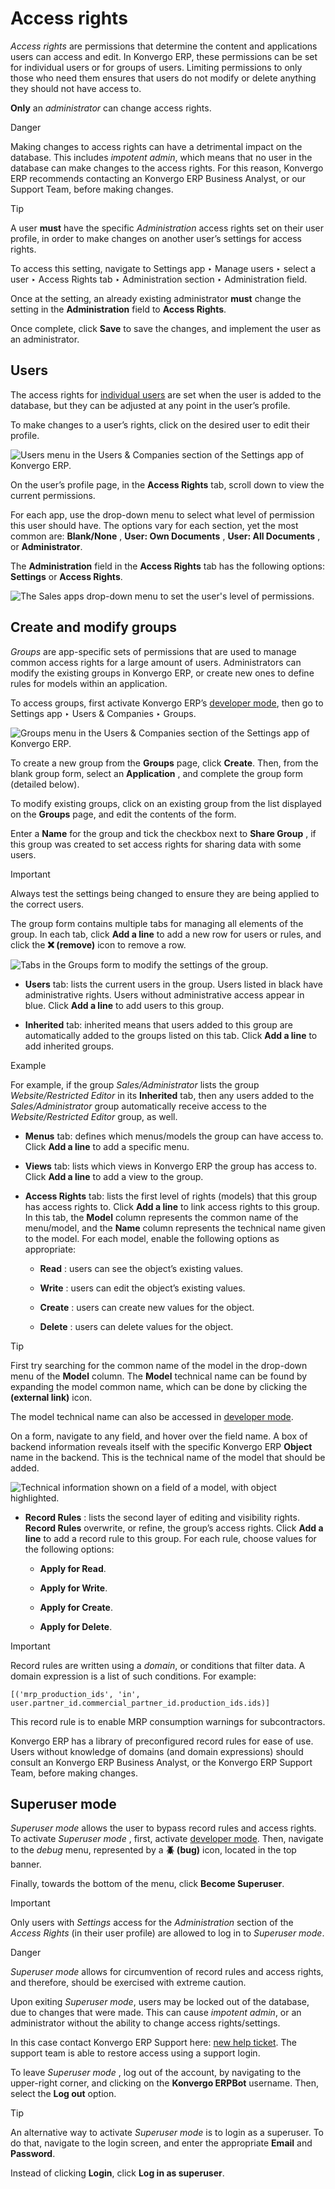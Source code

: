 # Access rights

_Access rights_ are permissions that determine the content and applications
users can access and edit. In Konvergo ERP, these permissions can be set for
individual users or for groups of users. Limiting permissions to only those
who need them ensures that users do not modify or delete anything they should
not have access to.

**Only** an _administrator_ can change access rights.

<div class="alert alert-danger">
<p class="alert-title">
Danger</p><p>Making changes to access rights can have a detrimental impact on the database. This includes
<em>impotent admin</em>, which means that no user in the database can make changes to the access rights.
For this reason, Konvergo ERP recommends contacting an Konvergo ERP Business Analyst, or our Support Team, before
making changes.</p>
</div> <div class="alert alert-info">
<p class="alert-title">
Tip</p><p>A user <b>must</b> have the specific <em>Administration</em> access rights set on their user profile, in
order to make changes on another user’s settings for access rights.</p>
<p>To access this setting, navigate to Settings app ‣ Manage users ‣ select a
user ‣ Access Rights tab ‣ Administration section ‣ Administration field.</p>
<p>Once at the setting, an already existing administrator <b>must</b> change the setting in the
<b>Administration</b> field to <b>Access Rights</b>.</p>
<p>Once complete, click <b>Save</b> to save the changes, and implement the user as an
administrator.</p>
</div>

## Users

The access rights for [individual users](../users#users-add-individual)
are set when the user is added to the database, but they can be adjusted at
any point in the user’s profile.

To make changes to a user’s rights, click on the desired user to edit their
profile.

![Users menu in the Users & Companies section of the Settings app of
Konvergo ERP.](../../../_images/navigate-to-users-menu.png)

On the user’s profile page, in the **Access Rights** tab, scroll down to view
the current permissions.

For each app, use the drop-down menu to select what level of permission this
user should have. The options vary for each section, yet the most common are:
**Blank/None** , **User: Own Documents** , **User: All Documents** , or
**Administrator**.

The **Administration** field in the **Access Rights** tab has the following
options: **Settings** or **Access Rights**.

![The Sales apps drop-down menu to set the user's level of
permissions.](../../../_images/user-permissions-dropdown-menu.png)

## Create and modify groups

_Groups_ are app-specific sets of permissions that are used to manage common
access rights for a large amount of users. Administrators can modify the
existing groups in Konvergo ERP, or create new ones to define rules for models within
an application.

To access groups, first activate Konvergo ERP’s [developer
mode](../developer_mode#developer-mode), then go to Settings app ‣ Users
& Companies ‣ Groups.

![Groups menu in the Users & Companies section of the Settings app of
Konvergo ERP.](../../../_images/click-users-and-companies.png)

To create a new group from the **Groups** page, click **Create**. Then, from
the blank group form, select an **Application** , and complete the group form
(detailed below).

To modify existing groups, click on an existing group from the list displayed
on the **Groups** page, and edit the contents of the form.

Enter a **Name** for the group and tick the checkbox next to **Share Group** ,
if this group was created to set access rights for sharing data with some
users.

<div class="alert alert-warning">
<p class="alert-title">
Important</p><p>Always test the settings being changed to ensure they are being applied to the correct users.</p>
</div>

The group form contains multiple tabs for managing all elements of the group.
In each tab, click **Add a line** to add a new row for users or rules, and
click the **❌ (remove)** icon to remove a row.

![Tabs in the Groups form to modify the settings of the
group.](../../../_images/groups-form.png)

  * **Users** tab: lists the current users in the group. Users listed in black have administrative rights. Users without administrative access appear in blue. Click **Add a line** to add users to this group.

  * **Inherited** tab: inherited means that users added to this group are automatically added to the groups listed on this tab. Click **Add a line** to add inherited groups.

<div class="alert alert-success">
<p class="alert-title">
Example</p><p>For example, if the group <em>Sales/Administrator</em> lists the group <em>Website/Restricted Editor</em> in
its <b>Inherited</b> tab, then any users added to the <em>Sales/Administrator</em> group
automatically receive access to the <em>Website/Restricted Editor</em> group, as well.</p>
</div>

  * **Menus** tab: defines which menus/models the group can have access to. Click **Add a line** to add a specific menu.

  * **Views** tab: lists which views in Konvergo ERP the group has access to. Click **Add a line** to add a view to the group.

  * **Access Rights** tab: lists the first level of rights (models) that this group has access rights to. Click **Add a line** to link access rights to this group. In this tab, the **Model** column represents the common name of the menu/model, and the **Name** column represents the technical name given to the model. For each model, enable the following options as appropriate:

    * **Read** : users can see the object’s existing values.

    * **Write** : users can edit the object’s existing values.

    * **Create** : users can create new values for the object.

    * **Delete** : users can delete values for the object.

<div class="alert alert-info">
<p class="alert-title">
Tip</p><p>First try searching for the common name of the model in the drop-down menu of the
<b>Model</b> column. The <b>Model</b> technical name can be found by expanding the
model common name, which can be done by clicking the <b>(external link)</b> icon.</p>
<p>The model technical name can also be accessed in <a href="../developer_mode#developer-mode"><span class="std std-ref">developer mode</span></a>.</p>
<p>On a form, navigate to any field, and hover over the field name. A box of backend information
reveals itself with the specific Konvergo ERP <b>Object</b> name in the backend. This is the
technical name of the model that should be added.</p>
<img alt="Technical information shown on a field of a model, with object highlighted." class="align-center" src="../../../_images/technical-info.png"/>
</div>

  * **Record Rules** : lists the second layer of editing and visibility rights. **Record Rules** overwrite, or refine, the group’s access rights. Click **Add a line** to add a record rule to this group. For each rule, choose values for the following options:

    * **Apply for Read**.

    * **Apply for Write**.

    * **Apply for Create**.

    * **Apply for Delete**.

<div class="alert alert-warning">
<p class="alert-title">
Important</p><p>Record rules are written using a <em>domain</em>, or conditions that filter data. A domain expression
is a list of such conditions. For example:</p>
<p><code>[('mrp_production_ids', 'in', user.partner_id.commercial_partner_id.production_ids.ids)]</code></p>
<p>This record rule is to enable MRP consumption warnings for subcontractors.</p>
<p>Konvergo ERP has a library of preconfigured record rules for ease of use. Users without knowledge of
domains (and domain expressions) should consult an Konvergo ERP Business Analyst, or the Konvergo ERP Support
Team, before making changes.</p>
</div>

## Superuser mode

_Superuser mode_ allows the user to bypass record rules and access rights. To
activate _Superuser mode_ , first, activate [developer
mode](../developer_mode#developer-mode). Then, navigate to the _debug_
menu, represented by a **🪲 (bug)** icon, located in the top banner.

Finally, towards the bottom of the menu, click **Become Superuser**.

<div class="alert alert-warning">
<p class="alert-title">
Important</p><p>Only users with <em>Settings</em> access for the <em>Administration</em> section of the <em>Access Rights</em> (in
their user profile) are allowed to log in to <em>Superuser mode</em>.</p>
</div> <div class="alert alert-danger">
<p class="alert-title">
Danger</p><p><em>Superuser mode</em> allows for circumvention of record rules and access rights, and therefore,
should be exercised with extreme caution.</p>
<p>Upon exiting <em>Superuser mode</em>, users may be locked out of the database, due to changes that were
made. This can cause <em>impotent admin</em>, or an administrator without the ability to change access
rights/settings.</p>
<p>In this case contact Konvergo ERP Support here: <a href="https://www.odoo.com/help">new help ticket</a>. The
support team is able to restore access using a support login.</p>
</div>

To leave _Superuser mode_ , log out of the account, by navigating to the
upper-right corner, and clicking on the **Konvergo ERPBot** username. Then, select the
**Log out** option.

<div class="alert alert-info">
<p class="alert-title">
Tip</p><p>An alternative way to activate <em>Superuser mode</em> is to login as a superuser. To do that, navigate
to the login screen, and enter the appropriate <b>Email</b> and <b>Password</b>.</p>
<p>Instead of clicking <b>Login</b>, click <b>Log in as superuser</b>.</p>
</div>


